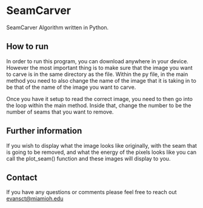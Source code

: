 # SeamCarver
SeamCarver Algorithm written in Python.

## How to run

In order to run this program, you can download anywhere in your device. However the most important thing is to make sure that the image you want to carve is in the same directory as the file. Within the py file, in the main method you need to also change the name of the image that it is taking in to be that of the name of the image you want to carve. 

Once you have it setup to read the correct image, you need to then go into the loop within the main method. Inside that, change the number to be the number of seams that you want to remove. 

## Further information

If you wish to display what the image looks like originally, with the seam that is going to be removed, and what the energy of the pixels looks like you can call the plot_seam() function and these images will display to you.

## Contact

If you have any questions or comments please feel free to reach out [evansct@miamioh.edu](mailto:evansct@miamioh.edu)
